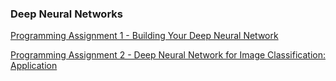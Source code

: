 ### Deep Neural Networks

[Programming Assignment 1 - Building Your Deep Neural Network](https://github.com/JanelChumley/coursera_deep_learning_ai/blob/master/neural_networks_and_deep_learning/week4-deep_neural_network/Building%2Byour%2BDeep%2BNeural%2BNetwork%2B-%2BStep%2Bby%2BStep%2Bv5.ipynb)

[Programming Assignment 2 - Deep Neural Network for Image Classification: Application](https://github.com/JanelChumley/coursera_deep_learning_ai/blob/master/neural_networks_and_deep_learning/week4-deep_neural_network/Deep%2BNeural%2BNetwork%2B-%2BApplication%2Bv3.ipynb)
